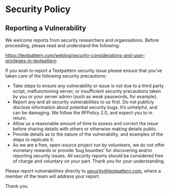 # Security Policy

## Reporting a Vulnerability

We welcome reports from security researchers and organisations. Before proceeding, please read and understand the following:

  https://textpattern.com/weblog/security-considerations-and-user-privileges-in-textpattern

If you wish to report a Textpattern security issue please ensure that you’ve taken care of the following security precautions:

* Take steps to ensure any vulnerability or issue is not due to a third party script, malfunctioning server, or insufficient security precautions taken by you or your server admin (such as weak passwords, for example).
* Report any and all security vulnerabilities to us first. Do not publicly disclose information about potential security bugs. It’s unhelpful, and can be damaging. We follow the RFPolicy 2.0, and expect you to in return.
* Allow us a reasonable amount of time to assess and correct the issue before sharing details with others or otherwise making details public.
* Provide details as to the nature of the vulnerability, and examples of the steps to replicate it.
* As we are a free, open-source project run by volunteers, we do not offer monetary rewards or provide ‘bug bounties’ for discovering and/or reporting security issues. All security reports should be considered free of charge and voluntary on your part. Thank you for your understanding.

Please report vulnerabilities directly to security@textpattern.com, where a member of the team will address your report.

Thank you.
